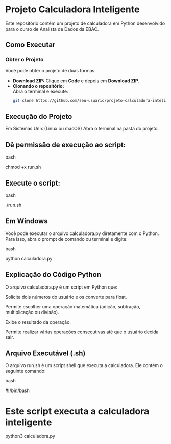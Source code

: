 # Projeto Calculadora Inteligente

Este repositório contém um projeto de calculadora em Python desenvolvido para o curso de Analista de Dados da EBAC.

## Como Executar

### Obter o Projeto
Você pode obter o projeto de duas formas:
- **Download ZIP:** Clique em **Code** e depois em **Download ZIP**.
- **Clonando o repositório:**  
  Abra o terminal e execute:
  ```bash
  git clone https://github.com/seu-usuario/projeto-calculadora-inteligente.git
  
## Execução do Projeto
Em Sistemas Unix (Linux ou macOS)
Abra o terminal na pasta do projeto.

## Dê permissão de execução ao script:

bash

chmod +x run.sh

## Execute o script:

bash

./run.sh

## Em Windows
Você pode executar o arquivo calculadora.py diretamente com o Python. Para isso, abra o prompt de comando ou terminal e digite:

bash

python calculadora.py

## Explicação do Código Python
O arquivo calculadora.py é um script em Python que:

Solicita dois números do usuário e os converte para float.

Permite escolher uma operação matemática (adição, subtração, multiplicação ou divisão).

Exibe o resultado da operação.

Permite realizar várias operações consecutivas até que o usuário decida sair.

## Arquivo Executável (.sh)
O arquivo run.sh é um script shell que executa a calculadora. Ele contém o seguinte comando:

bash

#!/bin/bash
# Este script executa a calculadora inteligente
python3 calculadora.py

